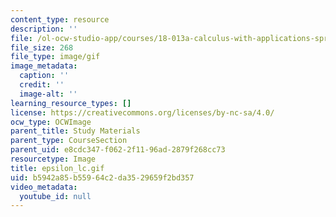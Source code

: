 ```yaml
---
content_type: resource
description: ''
file: /ol-ocw-studio-app/courses/18-013a-calculus-with-applications-spring-2005/b5942a85b55964c2da3529659f2bd357_epsilon_lc.gif
file_size: 268
file_type: image/gif
image_metadata:
  caption: ''
  credit: ''
  image-alt: ''
learning_resource_types: []
license: https://creativecommons.org/licenses/by-nc-sa/4.0/
ocw_type: OCWImage
parent_title: Study Materials
parent_type: CourseSection
parent_uid: e8cdc347-f062-2f11-96ad-2879f268cc73
resourcetype: Image
title: epsilon_lc.gif
uid: b5942a85-b559-64c2-da35-29659f2bd357
video_metadata:
  youtube_id: null
---
```

